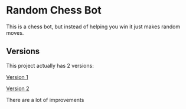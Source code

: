 # Random Chess Bot

This is a chess bot, but instead of helping you win it just makes random moves.

## Versions

This project actually has 2 versions:

[Version 1](https://github.com/Jampamane/Random_Chess_1.0)

[Version 2](https://github.com/Jampamane/Random_Chess_2.0)

There are a lot of improvements 